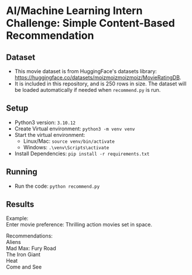 # AI/Machine Learning Intern Challenge: Simple Content-Based Recommendation
## Dataset
- This movie dataset is from HuggingFace's datasets library:  
https://huggingface.co/datasets/moizmoizmoizmoiz/MovieRatingDB.
- It is included in this repository, and is 250 rows in size. The dataset will be loaded automatically if needed when `recommend.py` is run.

## Setup
- Python3 version: `3.10.12`
- Create Virtual environment: `python3 -m venv venv`
- Start the virtual environment: 
   - Linux/Mac: `source venv/bin/activate`
   - Windows: `.\venv\Scripts\activate`
- Install Dependencies: `pip install -r requirements.txt`

## Running
- Run the code: `python recommend.py`

## Results
Example:  
Enter movie preference: Thrilling action movies set in space.  
  
Recommendations:  
Aliens  
Mad Max: Fury Road  
The Iron Giant  
Heat  
Come and See